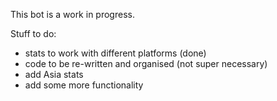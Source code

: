 This bot is a work in progress.

Stuff to do:
 - stats to work with different platforms (done)
 - code to be re-written and organised (not super necessary)
 - add Asia stats
 - add some more functionality
 

